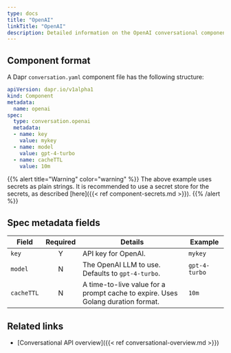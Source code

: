 ```yaml
---
type: docs
title: "OpenAI"
linkTitle: "OpenAI"
description: Detailed information on the OpenAI conversational component
---
```


## Component format

A Dapr `conversation.yaml` component file has the following structure:

```yaml
apiVersion: dapr.io/v1alpha1
kind: Component
metadata:
  name: openai
spec:
  type: conversation.openai
  metadata:
  - name: key
    value: mykey
  - name: model
    value: gpt-4-turbo
  - name: cacheTTL
    value: 10m
```

{{% alert title="Warning" color="warning" %}}
The above example uses secrets as plain strings. It is recommended to use a secret store for the secrets, as described [here]({{< ref component-secrets.md >}}).
{{% /alert %}}

## Spec metadata fields

| Field              | Required | Details | Example |
|--------------------|:--------:|---------|---------|
| `key`   | Y | API key for OpenAI. | `mykey` |
| `model` | N | The OpenAI LLM to use. Defaults to `gpt-4-turbo`.  | `gpt-4-turbo` |
| `cacheTTL` | N | A time-to-live value for a prompt cache to expire. Uses Golang duration format.  | `10m` |

## Related links

- [Conversational API overview]({{< ref conversational-overview.md >}})